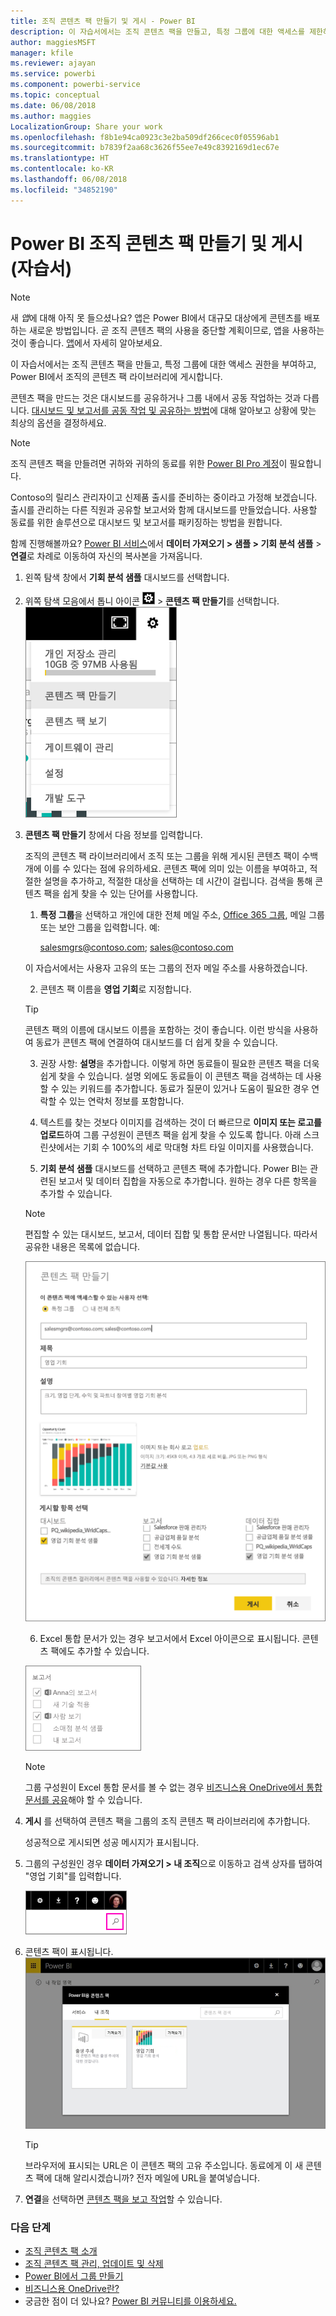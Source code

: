 ```yaml
---
title: 조직 콘텐츠 팩 만들기 및 게시 - Power BI
description: 이 자습서에서는 조직 콘텐츠 팩을 만들고, 특정 그룹에 대한 액세스를 제한하고, Power BI에서 조직의 콘텐츠 팩 라이브러리에 게시합니다.
author: maggiesMSFT
manager: kfile
ms.reviewer: ajayan
ms.service: powerbi
ms.component: powerbi-service
ms.topic: conceptual
ms.date: 06/08/2018
ms.author: maggies
LocalizationGroup: Share your work
ms.openlocfilehash: f8b1e94ca0923c3e2ba509df266cec0f05596ab1
ms.sourcegitcommit: b7839f2aa68c3626f55ee7e49c8392169d1ec67e
ms.translationtype: HT
ms.contentlocale: ko-KR
ms.lasthandoff: 06/08/2018
ms.locfileid: "34852190"
---
```

# <a name="create-and-publish-a-power-bi-organizational-content-pack-tutorial"></a>Power BI 조직 콘텐츠 팩 만들기 및 게시(자습서)
> [!NOTE]
> 새 *앱*에 대해 아직 못 들으셨나요? 앱은 Power BI에서 대규모 대상에게 콘텐츠를 배포하는 새로운 방법입니다. 곧 조직 콘텐츠 팩의 사용을 중단할 계획이므로, 앱을 사용하는 것이 좋습니다. [앱](service-install-use-apps.md)에서 자세히 알아보세요.
> 
> 

이 자습서에서는 조직 콘텐츠 팩을 만들고, 특정 그룹에 대한 액세스 권한을 부여하고, Power BI에서 조직의 콘텐츠 팩 라이브러리에 게시합니다.

콘텐츠 팩을 만드는 것은 대시보드를 공유하거나 그룹 내에서 공동 작업하는 것과 다릅니다. [대시보드 및 보고서를 공동 작업 및 공유하는 방법](service-how-to-collaborate-distribute-dashboards-reports.md)에 대해 알아보고 상황에 맞는 최상의 옵션을 결정하세요.

> [!NOTE]
> 조직 콘텐츠 팩을 만들려면 귀하와 귀하의 동료를 위한 [Power BI Pro 계정](https://powerbi.microsoft.com/pricing)이 필요합니다.
> 
> 

Contoso의 릴리스 관리자이고 신제품 출시를 준비하는 중이라고 가정해 보겠습니다.  출시를 관리하는 다른 직원과 공유할 보고서와 함께 대시보드를 만들었습니다. 사용할 동료를 위한 솔루션으로 대시보드 및 보고서를 패키징하는 방법을 원합니다. 

함께 진행해볼까요? [Power BI 서비스](https://powerbi.com)에서 **데이터 가져오기 > 샘플 > 기회 분석 샘플** > **연결**로 차례로 이동하여 자신의 복사본을 가져옵니다. 

1. 왼쪽 탐색 창에서 **기회 분석 샘플** 대시보드를 선택합니다.
2. 위쪽 탐색 모음에서 톱니 아이콘 ![](media/service-organizational-content-pack-create-and-publish/cog.png) > **콘텐츠 팩 만들기**를 선택합니다.    
   ![](media/service-organizational-content-pack-create-and-publish/pbi_create_contpk.png)
3. **콘텐츠 팩 만들기** 창에서 다음 정보를 입력합니다.  
   
   조직의 콘텐츠 팩 라이브러리에서 조직 또는 그룹을 위해 게시된 콘텐츠 팩이 수백 개에 이를 수 있다는 점에 유의하세요. 콘텐츠 팩에 의미 있는 이름을 부여하고, 적절한 설명을 추가하고, 적절한 대상을 선택하는 데 시간이 걸립니다.  검색을 통해 콘텐츠 팩을 쉽게 찾을 수 있는 단어를 사용합니다.
   
   1.  **특정 그룹**을 선택하고 개인에 대한 전체 메일 주소, [Office 365 그룹](https://support.office.com/article/Create-a-group-in-Office-365-7124dc4c-1de9-40d4-b096-e8add19209e9), 메일 그룹 또는 보안 그룹을 입력합니다. 예:
      
         salesmgrs@contoso.com; sales@contoso.com
      
      이 자습서에서는 사용자 고유의 또는 그룹의 전자 메일 주소를 사용하겠습니다.
   
   2.  콘텐츠 팩 이름을 **영업 기회**로 지정합니다.
   
      > [!TIP]
      > 콘텐츠 팩의 이름에 대시보드 이름을 포함하는 것이 좋습니다. 이런 방식을 사용하여 동료가 콘텐츠 팩에 연결하여 대시보드를 더 쉽게 찾을 수 있습니다.
      > 
      > 
   
   3.  권장 사항: **설명**을 추가합니다. 이렇게 하면 동료들이 필요한 콘텐츠 팩을 더욱 쉽게 찾을 수 있습니다. 설명 외에도 동료들이 이 콘텐츠 팩을 검색하는 데 사용할 수 있는 키워드를 추가합니다. 동료가 질문이 있거나 도움이 필요한 경우 연락할 수 있는 연락처 정보를 포함합니다.
   
   4.  텍스트를 찾는 것보다 이미지를 검색하는 것이 더 빠르므로 **이미지 또는 로고를 업로드**하여 그룹 구성원이 콘텐츠 팩을 쉽게 찾을 수 있도록 합니다. 아래 스크린샷에서는 기회 수 100%의 세로 막대형 차트 타일 이미지를 사용했습니다.
   
   5.  **기회 분석 샘플** 대시보드를 선택하고 콘텐츠 팩에 추가합니다.  Power BI는 관련된 보고서 및 데이터 집합을 자동으로 추가합니다. 원하는 경우 다른 항목을 추가할 수 있습니다.
   
      > [!NOTE]
      >  편집할 수 있는 대시보드, 보고서, 데이터 집합 및 통합 문서만 나열됩니다. 따라서 공유한 내용은 목록에 없습니다.
      > 
      > 
   
      ![](media/service-organizational-content-pack-create-and-publish/cpwindow.png) 
   
   6. Excel 통합 문서가 있는 경우 보고서에서 Excel 아이콘으로 표시됩니다. 콘텐츠 팩에도 추가할 수 있습니다.
   
     ![](media/service-organizational-content-pack-create-and-publish/pbi_orgcontpkexcel.png)
   
      > [!NOTE]
      > 그룹 구성원이 Excel 통합 문서를 볼 수 없는 경우 [비즈니스용 OneDrive에서 통합 문서를 공유](https://support.office.com/en-us/article/Share-documents-or-folders-in-Office-365-1fe37332-0f9a-4719-970e-d2578da4941c)해야 할 수 있습니다.
      > 
      > 
4. **게시** 를 선택하여 콘텐츠 팩을 그룹의 조직 콘텐츠 팩 라이브러리에 추가합니다.  
   
   성공적으로 게시되면 성공 메시지가 표시됩니다. 
5. 그룹의 구성원인 경우 **데이터 가져오기 > 내 조직**으로 이동하고 검색 상자를 탭하여 "영업 기회"를 입력합니다.
   
   ![](media/service-organizational-content-pack-create-and-publish/cp_searchbox.png) 
6. 콘텐츠 팩이 표시됩니다.  
   ![](media/service-organizational-content-pack-create-and-publish/powerbi-find-content-pack-organization.png) 
   
   > [!TIP]
   > 브라우저에 표시되는 URL은 이 콘텐츠 팩의 고유 주소입니다.  동료에게 이 새 콘텐츠 팩에 대해 알리시겠습니까?  전자 메일에 URL을 붙여넣습니다.
   > 
   > 
7. **연결**을 선택하면 [콘텐츠 팩을 보고 작업](service-organizational-content-pack-copy-refresh-access.md)할 수 있습니다. 

### <a name="next-steps"></a>다음 단계
* [조직 콘텐츠 팩 소개](service-organizational-content-pack-introduction.md)  
* [조직 콘텐츠 팩 관리, 업데이트 및 삭제](service-organizational-content-pack-manage-update-delete.md)  
* [Power BI에서 그룹 만들기](service-create-distribute-apps.md)  
* [비즈니스용 OneDrive란?](https://support.office.com/en-us/article/What-is-OneDrive-for-Business-187f90af-056f-47c0-9656-cc0ddca7fdc2)
* 궁금한 점이 더 있나요? [Power BI 커뮤니티를 이용하세요.](http://community.powerbi.com/)

